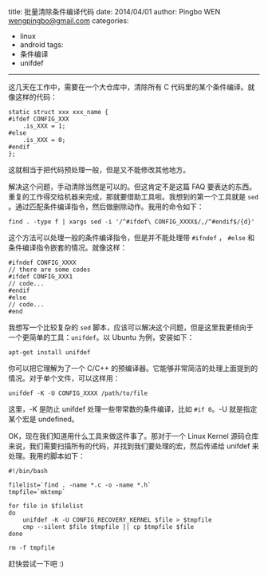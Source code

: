 title: 批量清除条件编译代码
date: 2014/04/01
author: Pingbo WEN <wengpingbo@gmail.com>
categories:
- linux
- android
tags:
- 条件编译
- unifdef
---

这几天在工作中，需要在一个大仓库中，清除所有 C 代码里的某个条件编译。就像这样的代码：

```
static struct xxx xxx_name {
#ifdef CONFIG_XXX
    .is_XXX = 1;
#else
    .is_XXX = 0;
#endif
};
```

这就相当于把代码预处理一般，但是又不能修改其他地方。


解决这个问题，手动清除当然是可以的。但这肯定不是这篇 FAQ 要表达的东西。重复的工作得交给机器来完成，那就要借助工具啦。我想到的第一个工具就是 `sed` 。通过匹配条件编译指令，然后做删除动作。我用的命令如下：

```
find . -type f | xargs sed -i '/^#ifdef\ CONFIG_XXXX$/,/^#endif$/{d}'
```

这个方法可以处理一般的条件编译指令，但是并不能处理带 `#ifndef` ， `#else` 和 条件编译指令嵌套的情况。就像这样：

```
#ifndef CONFIG_XXXX
// there are some codes
#ifdef CONFIG_XXX1
// code...
#endif
#else
// code...
#end
```

我想写一个比较复杂的 `sed` 脚本，应该可以解决这个问题，但是这里我更倾向于一个更简单的工具：`unifdef`。以 Ubuntu 为例，安装如下：

```
apt-get install unifdef
```

你可以把它理解为了一个 C/C++ 的预编译器。它能够非常简洁的处理上面提到的情况。对于单个文件，可以这样用：

```
unifdef -K -U CONFIG_XXXX /path/to/file
```

这里，-K 是防止 unifdef 处理一些带常数的条件编译，比如 `#if 0`。-U 就是指定某个宏是 undefined。

OK，现在我们知道用什么工具来做这件事了。那对于一个 Linux Kernel 源码仓库来说，我们需要扫描所有的代码，并找到我们要处理的宏，然后传递给 unifdef 来处理。我用的脚本如下：


```
#!/bin/bash

filelist=`find . -name *.c -o -name *.h`
tmpfile=`mktemp`

for file in $filelist
do
    unifdef -K -U CONFIG_RECOVERY_KERNEL $file > $tmpfile
    cmp --silent $file $tmpfile || cp $tmpfile $file
done

rm -f tmpfile
```

赶快尝试一下吧 :)
